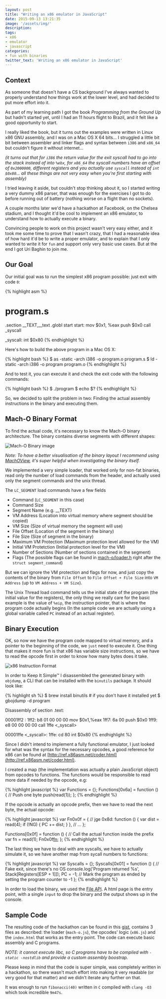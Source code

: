 ```yaml
---
layout: post
title: "Writing an x86 emulator in JavaScript"
date: 2015-09-13 13:21:35
image: '/assets/img/'
description:
tags:
- x86
- emulator
- javascript
categories:
- fun with binaries
twitter_text: 'Writing an x86 emulator in JavaScript'
---
```


## Context

As someone that doesn't have a CS background I've always wanted to properly
understand how things work at the lower level, and had decided to put more
effort into it.

As part of my learning path I got the book *Programming from the Ground Up* but
hadn't started yet, until I had an 11 hours flight to Brazil, and it felt like a
good opportunity to start.

I really liked the book, but it turns out the examples were written in Linux
x86 GNU assembly, and I was on a Mac OS X 64 bits... I struggled a little bit
bit between assembler and linker flags and syntax between `i386` and `x86_64`
but couldn't figure it without internet...

*(it turns out that for `i386` the return value for the exit syscall had to go
into the stack instead of into `%ebx`, for `x86_64` the syscall numbers have an
offset of `0x2000000`, different registers and you actually use `syscall` instead
of `int $0x80`... all these things are not very easy when you're first starting
with assembly)*

I tried leaving it aside, but couldn't stop thinking about it, so I started
writing a very dummy x86 parser, that was enough for the exercises I got to do
before running out of battery (nothing worse on a flight than no sockets).

A couple months later we'd have a hackathon at Facebook, on the Chelsea stadium,
and I thought it'd be cool to implement an x86 emulator, to understand how to
actually execute a binary.

Convincing people to work on this project wasn't very easy either, and it took
me some time to prove that I wasn't crazy, that I had a reasonable idea of how
hard it'd be to write a proper emulator, and to explain that I only wanted to
write it for `fun` and support only very basic use cases. But at the end I got
Uri Baghin to join me.

## Our Goal

Our initial goal was to run the simplest x86 program possible: just exit with
code `0`:

{% highlight asm %}
# program.s

 .section __TEXT,__text
  .globl start
start:
  mov $0x1, %eax
  push $0x0
  call _syscall

_syscall:
  int $0x80
{% endhighlight %}

Here's how to build the above program in a Mac OS X:

{% highlight bash %}
$ as -static -arch i386 -o program.o program.s
$ ld -static -arch i386 -o program program.o
{% endhighlight %}

And to test it, you can execute it and check the exit code with the following
commands:

{% highlight bash %}
$ ./program
$ echo $?
{% endhighlight %}

So, we decided to split the problem in two: Finding the actual assembly
instructions in the binary and executing them.

## Mach-O Binary Format

To find the actual code, it's necessary to know the Mach-O binary architecture.
The binary contains diverse segments with different shapes:

![Mach-O Binary
image](https://developer.apple.com/library/mac/documentation/DeveloperTools/Conceptual/MachORuntime/art/mach_o_segments.gif)

*Note: To have a better visualisation of the binary layout I recommend using
[MachOView](http://sourceforge.net/projects/machoview/), it's super helpful when
investigating the binary itself.*

We implemented a very simple loader, that worked only for non-fat binaries,
read only the number of load commands from the header, and actually used only
the segment commands and the unix thread.

The `LC_SEGMENT` load commands have a few fields

- Command (`LC_SEGMENT` in this case)
- Command Size
- Segment Name (e.g. \__TEXT)
- VM Address (Location into virtual memory where segment should be copied)
- VM Size (Size of virtual memory the segment will use)
- File Offset (Location of the segment in the binary)
- File Size (Size of segment in the binary)
- Maximum VM Protection (Maximum protection level allowed for the VM)
- Initial VM Protetction (Initial protection level for the VM)
- Number of Sections (Number of sections contained in the segment)
- Flags (The possible flags can be found in
  [mach-o/loader.h](http://www.opensource.apple.com/source/xnu/xnu-1456.1.26/EXTERNAL_HEADERS/mach-o/loader.h)
  right after the `struct segment_command`)

But we can ignore the VM protection and flags for now, and just copy the
contents of the binary from `File Offset` to `File Offset + File Size` into `VM
Address` (up to `VM Address + VM Size`).

The Unix Thread load command tells us the initial state of the program (the
initial value for the registers), the only thing we really care for the basic
example is the value of `%eip`, the instruction pointer, that is where the
program code actually begins (In the sample code we are actually using a global
variable called `PC` instead of an actual register).

## Binary Execution

OK, so now we have the program code mapped to virtual memory, and a pointer to
the beginning of the code, we `just` need to execute it. One thing that makes
it more fun is that x86 has variable size instructions, so we have to read the
opcode first in order to know how many bytes does it take.

![x86 Instruction
Format](http://securitydaily.net/wp-content/uploads/2015/01/cpu1.jpg)

In order to Keep It Simple™ I disassembled the generated binary with `objdump`,
a CLI that can be installed with the `binutils` package. It should look like:

{% highlight sh %}
$ brew install binutils # if you don't have it installed yet
$ gbojdump -d program

Disassembly of section .text:

00001ff2 <start>:
    1ff2:       b8 01 00 00 00          mov    $0x1,%eax
    1ff7:       6a 00                   push   $0x0
    1ff9:       e8 00 00 00 00          call   1ffe <_syscall>

00001ffe <\_syscall>:
    1ffe:       cd 80                   int    $0x80
{% endhighlight %}

Since I didn't intend to implement a fully functional emulator, I just looked
for what was the syntax for the necessary opcodes, a good reference for x86 can
be found at
[http://ref.x86asm.net/coder.html](http://ref.x86asm.net/coder.html).

I created a map (the implementation was actually a plain JavaScript object) from
opcodes to functions. The functions would be responsible to read more data if
needed by the opcode, e.g:

{% highlight javascript %}
var Functions = {};
Functions[0x6a] = function () {
  // Push one byte
  push(read(1));
};
{% endhighlight %}

If the opcode is actually an opcode prefix, then we have to read the next byte,
the actual opcode:

{% highlight javascript %}
var Fn0x0f = {
  // jge
  0x8d: function () {
    var dist = read(4);
    if (!NG) {
      PC += dist;
    }
  },
  // ...
};

Functions[0x0f] = function () {
  // Call the actual function inside the prefix
  var fn = read(1);
  Fn0x0f[fn]();
};
{% endhighlight %}

The last thing we have to deal with are syscalls, we have to actually simulate
it, so we have another map from sycall numbers to functions:

{% highlight javascript %}
var Syscalls = {};
Syscalls[0x01] = function () {
  // Fake exit, since there's no OS
  console.log('Program returned %s', Stack[Registers[ESP + 1]]);
  PC = -1; // Mark the program as ended by setting the program counter to -1
};
{% endhighlight %}

In order to load the binary, we used the [File
API](https://developer.mozilla.org/en-US/docs/Web/API/File). A html page is the
entry point, with a single `input` to drop the binary and the output shows up in
the console.

## Sample Code

The resulting code of the hackathon can be found in this
[gist](https://gist.github.com/tadeuzagallo/3853299f033bf9b746e4), contains 3
files as described: the loader (`mach-o.js`), the opcodes' logic (`x86.js`) and
the `index.html` that works as the entry point. The code can execute basic
assembly and C programs.

*NOTE: it cannot execute libc, so C programs have to be compiled with
`-static -nostdlib` and provide a custom assembly boostrap.*

Please keep in mind that the code is super simple, was completely written in a
hackathon, so there wasn't much effort into making it very readable (or very
good for that matter) and we didn't iterate any further on that.

It was enough to run `fibonacci(40)` written in `C` compiled with `clang -O3`
which took incredible `9m47s`.
